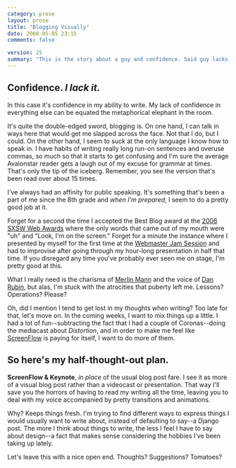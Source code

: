```yaml
---
category: prose
layout: prose
title: "Blogging Visually"
date: 2008-05-05 23:15
comments: false

version: 25
summary: "This is the story about a guy and confidence. Said guy lacks said confidence so he tries to go about ways to circumvent it. Honestly the post doesn't make that much sense, but there's no use in telling you the ending in the summary."
---
```


## Confidence. *I lack it.*

In this case it's confidence in my ability to write. My lack of confidence in everything else can be equated the metaphorical elephant in the room.

It's quite the double-edged sword, blogging is. On one hand, I can talk in ways here that would get me slapped across the face. Not that I do, but I could. On the other hand, I seem to suck at the only language I know how to speak in. I have habits of writing really long run-on sentences and overuse commas, so much so that it starts to get confusing and I'm sure the average Avalonstar reader gets a laugh out of my excuse for grammar at times. That's only the tip of the iceberg. Remember, you see the version that's been read over about 15 times.

I've always had an affinity for public speaking. It's something that's been a part of me since the 8th grade and *when I'm prepared*, I seem to do a pretty good job at it.

Forget for a second the time I accepted the Best Blog award at the [2006 SXSW Web Awards][1] where the only words that came out of my mouth were "uh" and "Look, I'm on the screen." Forget for a minute the instance where I presented by myself for the first time at the [Webmaster Jam Session][2] and had to improvise after going through my hour-long presentation in half that time. If you disregard any time you've probably ever seen me on stage, I'm pretty good at this.

What I really need is the charisma of [Merlin Mann][3] and the voice of [Dan Rubin][4], but alas, I'm stuck with the atrocities that puberty left me. Lessons? Operations? Please?

Oh, did I mention I tend to get lost in my thoughts when writing? Too late for that, let's move on. In the coming weeks, I want to mix things up a little. I had a lot of fun--subtracting the fact that I had a couple of Coronas--doing the mediacast about *Distortion*, and in order to make me feel like [ScreenFlow][5] is paying for itself, I want to do more of them.

## So here's my half-thought-out plan.

**ScreenFlow & Keynote**, *in place* of the usual blog post fare. I see it as more of a visual blog post rather than a videocast or presentation. That way I'll save you the horrors of having to read my writing all the time, leaving you to deal with my voice accompanied by pretty transitions and animations.

Why? Keeps things fresh. I'm trying to find different ways to express things I would usually want to write about, instead of defaulting to say--a Django post. The more I think about things to write, the less I feel I have to say about design--a fact that makes sense considering the hobbies I've been taking up lately.

Let's leave this with a nice open end. Thoughts? Suggestions? Tomatoes?

[1]: http://2006.sxsw.com/interactive/web_awards/winners/
[2]: http://2008.webjamsession.com/
[3]: http://www.merlinmann.com/
[4]: http://superfluousbanter.org/
[5]: http://www.varasoftware.com/products/screenflow/
